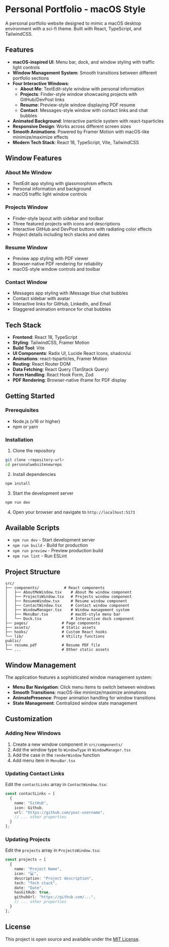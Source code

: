 # Personal Portfolio - macOS Style

A personal portfolio website designed to mimic a macOS desktop environment with a sci-fi theme. Built with React, TypeScript, and TailwindCSS.

## Features

- **macOS-inspired UI**: Menu bar, dock, and window styling with traffic light controls
- **Window Management System**: Smooth transitions between different portfolio sections
- **Four Interactive Windows**:
  - **About Me**: TextEdit-style window with personal information
  - **Projects**: Finder-style window showcasing projects with GitHub/DevPost links
  - **Resume**: Preview-style window displaying PDF resume
  - **Contact**: Messages-style window with contact links and chat bubbles
- **Animated Background**: Interactive particle system with react-tsparticles
- **Responsive Design**: Works across different screen sizes
- **Smooth Animations**: Powered by Framer Motion with macOS-like minimize/maximize effects
- **Modern Tech Stack**: React 18, TypeScript, Vite, TailwindCSS

## Window Features

### About Me Window
- TextEdit app styling with glassmorphism effects
- Personal information and background
- macOS traffic light window controls

### Projects Window
- Finder-style layout with sidebar and toolbar
- Three featured projects with icons and descriptions
- Interactive GitHub and DevPost buttons with radiating color effects
- Project details including tech stacks and dates

### Resume Window
- Preview app styling with PDF viewer
- Browser-native PDF rendering for reliability
- macOS-style window controls and toolbar

### Contact Window
- Messages app styling with iMessage blue chat bubbles
- Contact sidebar with avatar
- Interactive links for GitHub, LinkedIn, and Email
- Staggered animation entrance for chat bubbles

## Tech Stack

- **Frontend**: React 18, TypeScript
- **Styling**: TailwindCSS, Framer Motion
- **Build Tool**: Vite
- **UI Components**: Radix UI, Lucide React Icons, shadcn/ui
- **Animations**: react-tsparticles, Framer Motion
- **Routing**: React Router DOM
- **Data Fetching**: React Query (TanStack Query)
- **Form Handling**: React Hook Form, Zod
- **PDF Rendering**: Browser-native iframe for PDF display

## Getting Started

### Prerequisites

- Node.js (v16 or higher)
- npm or yarn

### Installation

1. Clone the repository
```bash
git clone <repository-url>
cd personalwebsitenewrepo
```

2. Install dependencies
```bash
npm install
```

3. Start the development server
```bash
npm run dev
```

4. Open your browser and navigate to `http://localhost:5173`

## Available Scripts

- `npm run dev` - Start development server
- `npm run build` - Build for production
- `npm run preview` - Preview production build
- `npm run lint` - Run ESLint

## Project Structure

```
src/
├── components/           # React components
│   ├── AboutMeWindow.tsx    # About Me window component
│   ├── ProjectsWindow.tsx   # Projects window component
│   ├── ResumeWindow.tsx     # Resume window component
│   ├── ContactWindow.tsx    # Contact window component
│   ├── WindowManager.tsx    # Window management system
│   ├── MenuBar.tsx          # macOS-style menu bar
│   └── Dock.tsx             # Interactive dock component
├── pages/               # Page components
├── assets/              # Static assets
├── hooks/               # Custom React hooks
└── lib/                 # Utility functions
public/
├── resume.pdf           # Resume PDF file
└── ...                  # Other static assets
```

## Window Management

The application features a sophisticated window management system:

- **Menu Bar Navigation**: Click menu items to switch between windows
- **Smooth Transitions**: macOS-like minimize/maximize animations
- **AnimatePresence**: Proper animation handling for window transitions
- **State Management**: Centralized window state management

## Customization

### Adding New Windows
1. Create a new window component in `src/components/`
2. Add the window type to `WindowType` in `WindowManager.tsx`
3. Add the case in the `renderWindow` function
4. Add menu item in `MenuBar.tsx`

### Updating Contact Links
Edit the `contactLinks` array in `ContactWindow.tsx`:
```typescript
const contactLinks = [
  {
    name: "GitHub",
    icon: Github,
    url: "https://github.com/your-username",
    // ... other properties
  }
];
```

### Updating Projects
Edit the `projects` array in `ProjectsWindow.tsx`:
```typescript
const projects = [
  {
    name: "Project Name",
    icon: "💻",
    description: "Project description",
    tech: "Tech stack",
    date: "Date",
    hasGitHub: true,
    githubUrl: "https://github.com/...",
    // ... other properties
  }
];
```

## License

This project is open source and available under the [MIT License](LICENSE).
